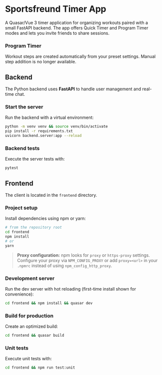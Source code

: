 # Sportsfreund Timer App

A Quasar/Vue 3 timer application for organizing workouts paired with a small FastAPI backend. The app offers Quick Timer and Program Timer modes and lets you invite friends to share sessions.

### Program Timer
Workout steps are created automatically from your preset settings. Manual step addition is no longer available.

## Backend
The Python backend uses **FastAPI** to handle user management and real-time chat.

### Start the server
Run the backend with a virtual environment:

```bash
python -m venv venv && source venv/bin/activate
pip install -r requirements.txt
uvicorn backend.server:app --reload
```

### Backend tests
Execute the server tests with:

```bash
pytest
```

## Frontend
The client is located in the `frontend` directory.

### Project setup
Install dependencies using npm or yarn:

```bash
# from the repository root
cd frontend
npm install
# or
yarn
```

> **Proxy configuration:** npm looks for `proxy` or `https-proxy` settings.
> Configure your proxy via `NPM_CONFIG_PROXY` or add `proxy=<url>` in your
> `.npmrc` instead of using `npm_config_http_proxy`.

### Development server
Run the dev server with hot reloading (first-time install shown for convenience):

```bash
cd frontend && npm install && quasar dev
```

### Build for production
Create an optimized build:

```bash
cd frontend && quasar build
```

### Unit tests
Execute unit tests with:

```bash
cd frontend && npm run test:unit
```

